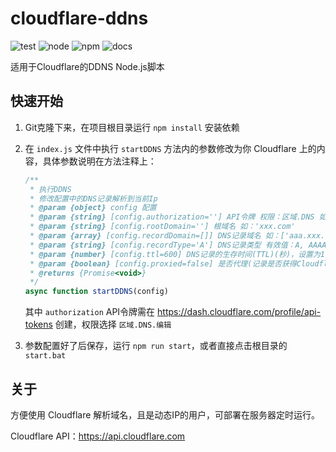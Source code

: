 # cloudflare-ddns

![test](https://img.shields.io/badge/test-passing-brightgreen)
![node](https://img.shields.io/badge/node-%3E%3D%2014.0.0-brightgreen)
![npm](https://img.shields.io/badge/npm-v8.11.0-blue)
![docs](https://img.shields.io/badge/docs-passing-brightgreen)

适用于Cloudflare的DDNS Node.js脚本

## 快速开始

1. Git克隆下来，在项目根目录运行 `npm install` 安装依赖
2. 在 `index.js` 文件中执行 `startDDNS` 方法内的参数修改为你 Cloudflare 上的内容，具体参数说明在方法注释上：  
    
    ```javascript
    /**
     * 执行DDNS
     * 修改配置中的DNS记录解析到当前Ip
     * @param {object} config 配置
     * @param {string} [config.authorization=''] API令牌 权限：区域.DNS 如：Bearer XXXXXXXXXXX_XXXXXXXXXXXXXXXXXXXXXXXX-XX
     * @param {string} [config.rootDomain=''] 根域名 如：'xxx.com'
     * @param {array} [config.recordDomain=[]] DNS记录域名 如：['aaa.xxx.com', 'bbb.xxx.com']
     * @param {string} [config.recordType='A'] DNS记录类型 有效值：A, AAAA, CAA, CERT, CNAME, DNSKEY, DS, HTTPS, LOC, MX, NAPTR, NS, PTR, SMIMEA, SRV, SSHFP, SVCB, TLSA, TXT, URI
     * @param {number} [config.ttl=600] DNS记录的生存时间(TTL)(秒)，设置为1表示自动，值必须介于60和86400之间，企业区域的最小值必须降至30
     * @param {boolean} [config.proxied=false] 是否代理(记录是否获得Cloudflare的性能和安全优势)
     * @returns {Promise<void>}
     */
    async function startDDNS(config)
    ```

    其中 `authorization` API令牌需在 <https://dash.cloudflare.com/profile/api-tokens> 创建，权限选择	`区域.DNS.编辑`
3. 参数配置好了后保存，运行 `npm run start`，或者直接点击根目录的 `start.bat`

## 关于
方便使用 Cloudflare 解析域名，且是动态IP的用户，可部署在服务器定时运行。  

Cloudflare API：https://api.cloudflare.com